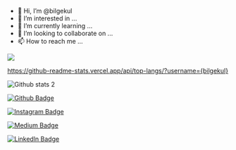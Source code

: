 - 👋 Hi, I’m @bilgekul
- 👀 I’m interested in ...
- 🌱 I’m currently learning ...
- 💞️ I’m looking to collaborate on ...
- 📫 How to reach me ...

<!---
Bilgeqwer/Bilgeqwer is a ✨ special ✨ repository because its `README.md` (this file) appears on your GitHub profile.
You can click the Preview link to take a look at your changes.
--->
<img src="https://img.favpng.com/14/7/20/github-universe-desktop-wallpaper-png-favpng-8uVasNq6MNXJ7CjdtG6xSLy7i.jpg" width="auto">








https://github-readme-stats.vercel.app/api/top-langs/?username={bilgekul}








![Github stats 2](https://github-readme-stats.vercel.app/api?username=bilgekul&show_icons=true&theme=radical)

[![Github Badge](https://img.shields.io/badge/-Github-000?style=quare&labelColor=000&logo=Github&logoColor=white&link=link)](https://github.com/bilgekul) 

[![Instagram Badge](https://img.shields.io/badge/-Instagram-C13584?style=flat-quare&labelColor=C13584&logo=instagram&logoColor=white&link=link)](https://www.instagram.com/as_a_bilgekul) 



[![Medium Badge](https://img.shields.io/badge/Medium-12100E?style=for-the-badge&logo=medium&logoColor=white)](https://medium.com/@b.kadirhanofficial) 

[![Linkedln Badge](https://img.shields.io/badge/LinkedIn-0077B5?style=for-the-badge&logo=linkedin&logoColor=white)](link)

